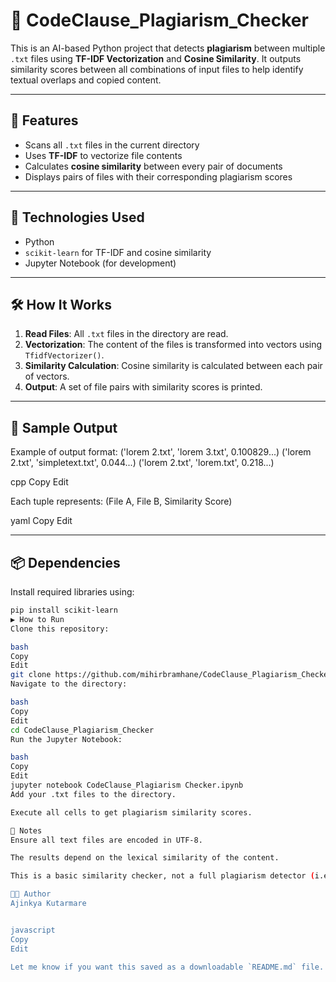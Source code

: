 # 📄 CodeClause_Plagiarism_Checker

This is an AI-based Python project that detects **plagiarism** between multiple `.txt` files using **TF-IDF Vectorization** and **Cosine Similarity**. It outputs similarity scores between all combinations of input files to help identify textual overlaps and copied content.

---

## 🚀 Features

- Scans all `.txt` files in the current directory
- Uses **TF-IDF** to vectorize file contents
- Calculates **cosine similarity** between every pair of documents
- Displays pairs of files with their corresponding plagiarism scores

---

## 🧠 Technologies Used

- Python
- `scikit-learn` for TF-IDF and cosine similarity
- Jupyter Notebook (for development)

---

## 🛠 How It Works

1. **Read Files**: All `.txt` files in the directory are read.
2. **Vectorization**: The content of the files is transformed into vectors using `TfidfVectorizer()`.
3. **Similarity Calculation**: Cosine similarity is calculated between each pair of vectors.
4. **Output**: A set of file pairs with similarity scores is printed.

---

## 📂 Sample Output

Example of output format:
('lorem 2.txt', 'lorem 3.txt', 0.100829...)
('lorem 2.txt', 'simpletext.txt', 0.044...)
('lorem 2.txt', 'lorem.txt', 0.218...)

cpp
Copy
Edit

Each tuple represents:
(File A, File B, Similarity Score)

yaml
Copy
Edit

---

## 📦 Dependencies

Install required libraries using:

```bash
pip install scikit-learn
▶️ How to Run
Clone this repository:

bash
Copy
Edit
git clone https://github.com/mihirbramhane/CodeClause_Plagiarism_Checker.git
Navigate to the directory:

bash
Copy
Edit
cd CodeClause_Plagiarism_Checker
Run the Jupyter Notebook:

bash
Copy
Edit
jupyter notebook CodeClause_Plagiarism Checker.ipynb
Add your .txt files to the directory.

Execute all cells to get plagiarism similarity scores.

📌 Notes
Ensure all text files are encoded in UTF-8.

The results depend on the lexical similarity of the content.

This is a basic similarity checker, not a full plagiarism detector (i.e., it doesn't catch paraphrased content).

🧑‍💻 Author
Ajinkya Kutarmare


javascript
Copy
Edit

Let me know if you want this saved as a downloadable `README.md` file.
